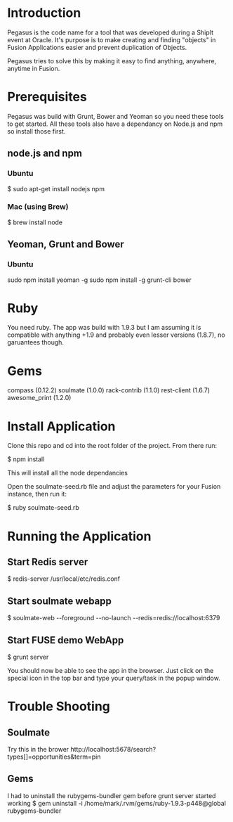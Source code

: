 # Introduction
Pegasus is the code name for a tool that was developed during a ShipIt event at Oracle.  It's purpose is to make creating and finding "objects" in Fusion Applications easier and prevent duplication of Objects.

Pegasus tries to solve this by making it easy to find anything, anywhere, anytime in Fusion.

# Prerequisites
Pegasus was build with Grunt, Bower and Yeoman so you need these tools to get started.  All these tools also have a dependancy on Node.js and npm so install those first.

## node.js and npm
### Ubuntu
$ sudo apt-get install nodejs npm
### Mac (using Brew)
$ brew install node

## Yeoman, Grunt and Bower
### Ubuntu
sudo npm install yeoman -g
sudo npm install -g grunt-cli bower

# Ruby
You need ruby.  The app was build with 1.9.3 but I am assuming it is compatible with anything +1.9 and probably even lesser versions (1.8.7), no garuantees though.

# Gems
compass (0.12.2)
soulmate (1.0.0)
rack-contrib (1.1.0)
rest-client (1.6.7)
awesome_print (1.2.0)

# Install Application
Clone this repo and cd into the root folder of the project.  From there run:

   $ npm install

This will install all the node dependancies

Open the soulmate-seed.rb file and adjust the parameters for your Fusion instance, then run it:

   $ ruby soulmate-seed.rb

# Running the Application
## Start Redis server
  $ redis-server /usr/local/etc/redis.conf
## Start soulmate webapp
  $ soulmate-web --foreground --no-launch --redis=redis://localhost:6379
## Start FUSE demo WebApp
  $ grunt server

You should now be able to see the app in the browser.  Just click on the special icon in the top bar and type your query/task in the popup window.

# Trouble Shooting
## Soulmate
Try this in the brower
http://localhost:5678/search?types[]=opportunities&term=pin
## Gems
I had to uninstall the rubygems-bundler gem before grunt server started working
$ gem uninstall -i /home/mark/.rvm/gems/ruby-1.9.3-p448@global rubygems-bundler

